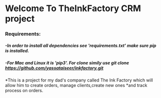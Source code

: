 # Welcome To TheInkFactory CRM project

### Requirements:

##### -In order to install all dependencies see 'requirements.txt' make sure pip is installed.
##### -For Mac and Linux it is 'pip3'. For clone simily use git clone https://github.com/yassataiseer/inkfactory.git



*This is a project for my dad's company called The Ink Factory which will allow him to create orders, manage clients,create new ones
*and track process on orders.
